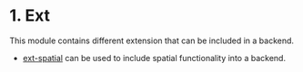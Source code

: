 # 1. Ext
This module contains different extension that can be included in a backend.
* [ext-spatial](ext-spatial/README.md) can be used to include spatial functionality into a backend.

